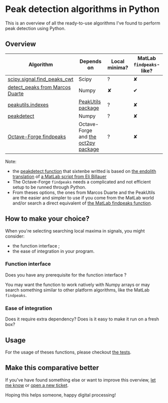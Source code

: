 # Peak detection algorithms in Python

This is an overview of all the ready-to-use algorithms I've found to perform peak detection using Python.

## Overview

| Algorithm | Depends on | Local minima? | MatLab `findpeaks`-like? |
|-----------| ----------------- | ------------- | ------------------------ |
| [scipy.signal.find_peaks_cwt](http://docs.scipy.org/doc/scipy/reference/generated/scipy.signal.find_peaks_cwt.html) | Scipy | ? | ✘ |
| [detect_peaks from Marcos Duarte](http://nbviewer.ipython.org/github/demotu/BMC/blob/master/notebooks/DetectPeaks.ipynb) | Numpy | ✘ | ✔ |
| [peakutils.indexes](http://pythonhosted.org/PeakUtils/reference.html#peakutils.peak.indexes) | [PeakUtils package](https://bitbucket.org/lucashnegri/peakutils) | ? | ✘ |
| [peakdetect](https://gist.github.com/sixtenbe/1178136) | Numpy | ? | ✘ |
| [Octave-Forge findpeaks](http://octave.sourceforge.net/signal/function/findpeaks.html) | Octave-Forge and [the oct2py package](https://github.com/blink1073/oct2py) | ? | ✘ |

Note:
* the [peakdetect function](https://gist.github.com/sixtenbe/1178136) that sixtenbe writted is based on [the endolith translation](https://gist.github.com/endolith/250860) of [a MatLab script from Eli Billauer](http://billauer.co.il/peakdet.html)
* The Octave-Forge `findpeaks` needs a complicated and not efficient setup to be runned through Python.
* From theses options, the ones from Marcos Duarte and the PeakUtils are the easier and simpler to use if you come from the MatLab world and/or search a direct equivalent of [the MatLab findpeaks function](http://fr.mathworks.com/help/signal/ref/findpeaks.html).

## How to make your choice?

When you're selecting searching local maxima in signals, you might consider:
* the function interface ;
* the ease of integration in your program.

### Function interface

Does you have any prerequisite for the function interface ?

You may want the function to work natively with Numpy arrays or may search something similar to other platform algorithms, like the MatLab `findpeaks`.

### Ease of integration

Does it require extra dependency? Does is it easy to make it run on a fresh box?

## Usage

For the usage of theses functions, please checkout [the tests](https://github.com/MonsieurV/py-findpeaks/tree/master/tests).

## Make this comparative better

If you've have found something else or want to improve this overview, [let me know](mailto:yoan@ytotech.com) or [open a new ticket](https://github.com/MonsieurV/py-findpeaks/issues/new).

Hoping this helps someone, happy digital processing!

